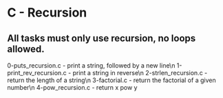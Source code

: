 # C - Recursion
## All tasks must only use recursion, no loops allowed.

0-puts_recursion.c - print a string, followed by a new line\n
1-print_rev_recursion.c - print a string in reverse\n
2-strlen_recursion.c - return the length of a string\n
3-factorial.c - return the factorial of a given number\n
4-pow_recursion.c - return x pow y
